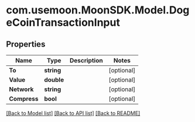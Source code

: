 # com.usemoon.MoonSDK.Model.DogeCoinTransactionInput

## Properties

Name | Type | Description | Notes
------------ | ------------- | ------------- | -------------
**To** | **string** |  | [optional] 
**Value** | **double** |  | [optional] 
**Network** | **string** |  | [optional] 
**Compress** | **bool** |  | [optional] 

[[Back to Model list]](../README.md#documentation-for-models) [[Back to API list]](../README.md#documentation-for-api-endpoints) [[Back to README]](../README.md)


